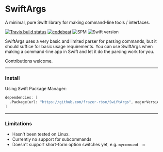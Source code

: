 # SwiftArgs

A minimal, pure Swift library for making command-line tools / interfaces.

[![Travis build status](https://travis-ci.org/frazer-rbsn/SwiftArgs.svg?branch=master)](https://travis-ci.org/frazer-rbsn/SwiftArgs)
[![codebeat](https://codebeat.co/badges/50ae3c45-d0f4-4a10-be51-0b33831d6ad0)](https://codebeat.co/projects/github-com-frazer-rbsn-swiftargs)
![SPM](https://img.shields.io/badge/Swift%20Package%20Manager-Compatible-brightgreen.svg)
![Swift version](https://img.shields.io/badge/Swift-5-orange.svg)

SwiftArgs uses a very basic and limited parser for parsing commands, but it should suffice for basic usage requirements.
You can use SwiftArgs when making a command-line app in Swift and let it do the parsing work for you.

Contributions welcome.

---

### Install

Using Swift Package Manager:

```swift
dependencies: [
  .Package(url: "https://github.com/frazer-rbsn/SwiftArgs", majorVersion: 1.1),
]
```

---

### Limitations

* Hasn't been tested on Linux.
* Currently no support for subcommands
* Doesn't support short-form option switches yet, e.g. `mycommand -o`
